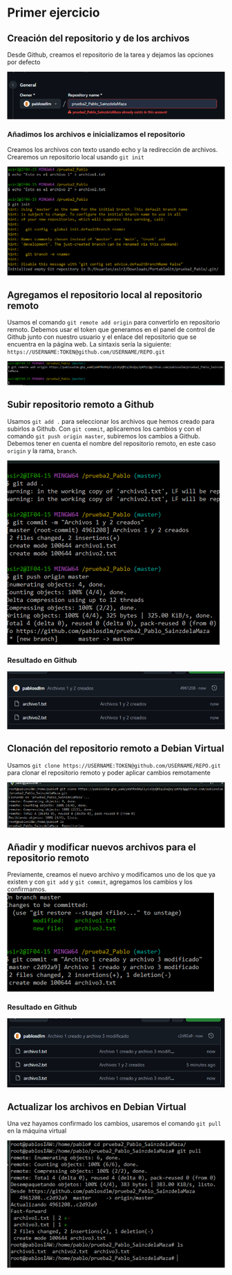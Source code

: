 # Primer ejercicio
## Creación del repositorio y de los archivos
Desde Github, creamos el repositorio de la tarea y dejamos las opciones por defecto

![Creación del repositorio](capturas/capturacreacion.png)
### Añadimos los archivos e inicializamos el repositorio
Creamos los archivos con texto usando echo y la redirección de archivos. Crearemos un repositorio local usando `git init`

![Creación de archivos](capturas/Captura1.png)

## Agregamos el repositorio local al repositorio remoto
Usamos el comando `git remote add origin` para convertirlo en repositorio remoto. Debemos usar el token que generamos en el panel de control de Github junto con nuestro usuario y el enlace del repositorio que se encuentra en la página web. La sintaxis sería la siguiente: `https://USERNAME:TOKEN@github.com/USERNAME/REPO.git`

![Repositorio local a Repo remoto](capturas/Captura2.png)

## Subir repositorio remoto a Github
Usamos `git add .` para seleccionar los archivos que hemos creado para subirlos a Github. Con `git commit`, aplicaremos los cambios y con el comando `git push origin master`, subiremos los cambios a Github. Debemos tener en cuenta el nombre del repositorio remoto, en este caso `origin` y la rama, `branch`.

![Subir a Github](capturas/Captura3.png)

### Resultado en Github

![Resultado Github](capturas/Captura4.png)

## Clonación del repositorio remoto a Debian Virtual
Usamos `git clone https://USERNAME:TOKEN@github.com/USERNAME/REPO.git` para clonar el repositorio remoto y poder aplicar cambios remotamente

![Clonar a Debian](capturas/Captura5.png)

## Añadir y modificar nuevos archivos para el repositorio remoto
Previamente, creamos el nuevo archivo y modificamos uno de los que ya existen y con `git add` y  `git commit`, agregamos los cambios y los confirmamos.
![Nuevos archivos](capturas/Captura6.png)

### Resultado en Github
![Resultado](capturas/Captura7.png)
## Actualizar los archivos en Debian Virtual
Una vez hayamos confirmado los cambios, usaremos el comando `git pull` en la máquina virtual

![Git pull](capturas/Captura8.png)